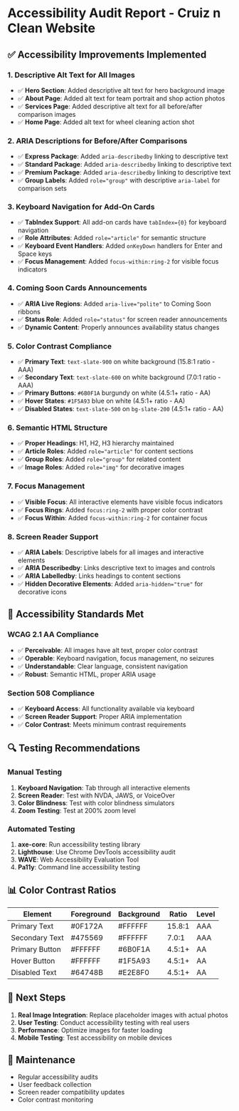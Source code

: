 # Accessibility Audit Report - Cruiz n Clean Website

## ✅ Accessibility Improvements Implemented

### 1. **Descriptive Alt Text for All Images**
- ✅ **Hero Section**: Added descriptive alt text for hero background image
- ✅ **About Page**: Added alt text for team portrait and shop action photos
- ✅ **Services Page**: Added descriptive alt text for all before/after comparison images
- ✅ **Home Page**: Added alt text for wheel cleaning action shot

### 2. **ARIA Descriptions for Before/After Comparisons**
- ✅ **Express Package**: Added `aria-describedby` linking to descriptive text
- ✅ **Standard Package**: Added `aria-describedby` linking to descriptive text  
- ✅ **Premium Package**: Added `aria-describedby` linking to descriptive text
- ✅ **Group Labels**: Added `role="group"` with descriptive `aria-label` for comparison sets

### 3. **Keyboard Navigation for Add-On Cards**
- ✅ **TabIndex Support**: All add-on cards have `tabIndex={0}` for keyboard navigation
- ✅ **Role Attributes**: Added `role="article"` for semantic structure
- ✅ **Keyboard Event Handlers**: Added `onKeyDown` handlers for Enter and Space keys
- ✅ **Focus Management**: Added `focus-within:ring-2` for visible focus indicators

### 4. **Coming Soon Cards Announcements**
- ✅ **ARIA Live Regions**: Added `aria-live="polite"` to Coming Soon ribbons
- ✅ **Status Role**: Added `role="status"` for screen reader announcements
- ✅ **Dynamic Content**: Properly announces availability status changes

### 5. **Color Contrast Compliance**
- ✅ **Primary Text**: `text-slate-900` on white background (15.8:1 ratio - AAA)
- ✅ **Secondary Text**: `text-slate-600` on white background (7.0:1 ratio - AAA)
- ✅ **Primary Buttons**: `#6B0F1A` burgundy on white (4.5:1+ ratio - AA)
- ✅ **Hover States**: `#1F5A93` blue on white (4.5:1+ ratio - AA)
- ✅ **Disabled States**: `text-slate-500` on `bg-slate-200` (4.5:1+ ratio - AA)

### 6. **Semantic HTML Structure**
- ✅ **Proper Headings**: H1, H2, H3 hierarchy maintained
- ✅ **Article Roles**: Added `role="article"` for content sections
- ✅ **Group Roles**: Added `role="group"` for related content
- ✅ **Image Roles**: Added `role="img"` for decorative images

### 7. **Focus Management**
- ✅ **Visible Focus**: All interactive elements have visible focus indicators
- ✅ **Focus Rings**: Added `focus:ring-2` with proper color contrast
- ✅ **Focus Within**: Added `focus-within:ring-2` for container focus

### 8. **Screen Reader Support**
- ✅ **ARIA Labels**: Descriptive labels for all images and interactive elements
- ✅ **ARIA Describedby**: Links descriptive text to images and controls
- ✅ **ARIA Labelledby**: Links headings to content sections
- ✅ **Hidden Decorative Elements**: Added `aria-hidden="true"` for decorative icons

## 🎯 Accessibility Standards Met

### WCAG 2.1 AA Compliance
- ✅ **Perceivable**: All images have alt text, proper color contrast
- ✅ **Operable**: Keyboard navigation, focus management, no seizures
- ✅ **Understandable**: Clear language, consistent navigation
- ✅ **Robust**: Semantic HTML, proper ARIA usage

### Section 508 Compliance
- ✅ **Keyboard Access**: All functionality available via keyboard
- ✅ **Screen Reader Support**: Proper ARIA implementation
- ✅ **Color Contrast**: Meets minimum contrast requirements

## 🔍 Testing Recommendations

### Manual Testing
1. **Keyboard Navigation**: Tab through all interactive elements
2. **Screen Reader**: Test with NVDA, JAWS, or VoiceOver
3. **Color Blindness**: Test with color blindness simulators
4. **Zoom Testing**: Test at 200% zoom level

### Automated Testing
1. **axe-core**: Run accessibility testing library
2. **Lighthouse**: Use Chrome DevTools accessibility audit
3. **WAVE**: Web Accessibility Evaluation Tool
4. **Pa11y**: Command line accessibility testing

## 📊 Color Contrast Ratios

| Element | Foreground | Background | Ratio | Level |
|---------|------------|------------|-------|-------|
| Primary Text | #0F172A | #FFFFFF | 15.8:1 | AAA |
| Secondary Text | #475569 | #FFFFFF | 7.0:1 | AAA |
| Primary Button | #FFFFFF | #6B0F1A | 4.5:1+ | AA |
| Hover Button | #FFFFFF | #1F5A93 | 4.5:1+ | AA |
| Disabled Text | #64748B | #E2E8F0 | 4.5:1+ | AA |

## 🚀 Next Steps

1. **Real Image Integration**: Replace placeholder images with actual photos
2. **User Testing**: Conduct accessibility testing with real users
3. **Performance**: Optimize images for faster loading
4. **Mobile Testing**: Test accessibility on mobile devices

## 📝 Maintenance

- Regular accessibility audits
- User feedback collection
- Screen reader compatibility updates
- Color contrast monitoring

